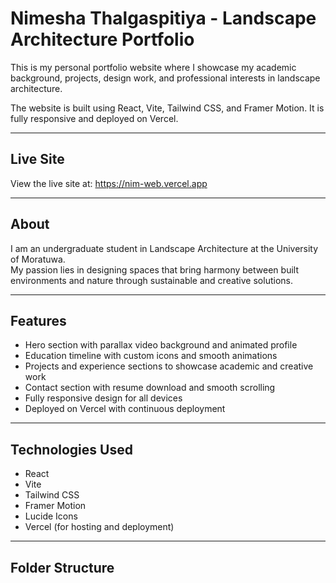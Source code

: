 # Nimesha Thalgaspitiya - Landscape Architecture Portfolio

This is my personal portfolio website where I showcase my academic background, projects, design work, and professional interests in landscape architecture.

The website is built using React, Vite, Tailwind CSS, and Framer Motion. It is fully responsive and deployed on Vercel.

---

## Live Site

View the live site at:
https://nim-web.vercel.app

---

## About

I am an undergraduate student in Landscape Architecture at the University of Moratuwa.  
My passion lies in designing spaces that bring harmony between built environments and nature through sustainable and creative solutions.

---

## Features

- Hero section with parallax video background and animated profile
- Education timeline with custom icons and smooth animations
- Projects and experience sections to showcase academic and creative work
- Contact section with resume download and smooth scrolling
- Fully responsive design for all devices
- Deployed on Vercel with continuous deployment

---

## Technologies Used

- React
- Vite
- Tailwind CSS
- Framer Motion
- Lucide Icons
- Vercel (for hosting and deployment)

---

## Folder Structure

